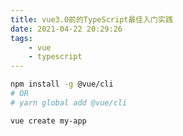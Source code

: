 ```yaml
---
title: vue3.0前的TypeScript最佳入门实践
date: 2021-04-22 20:29:26
tags:
	- vue
	- typescript
---
```




```bash
npm install -g @vue/cli
# OR
# yarn global add @vue/cli

vue create my-app

```



